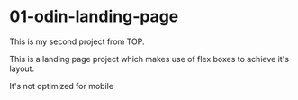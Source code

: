 # 01-odin-landing-page

This is my second project from TOP.

This is a landing page project which makes use of flex boxes to achieve it's layout.

It's not optimized for mobile
